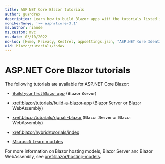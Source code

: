 ```yaml
---
title: ASP.NET Core Blazor tutorials
author: guardrex
description: Learn how to build Blazor apps with the tutorials listed in this article.
monikerRange: '>= aspnetcore-3.1'
ms.author: riande
ms.custom: mvc
ms.date: 02/10/2022
no-loc: [Home, Privacy, Kestrel, appsettings.json, "ASP.NET Core Identity", cookie, Cookie, Blazor, "Blazor Server", "Blazor WebAssembly", "Identity", "Let's Encrypt", Razor, SignalR, JS, Promise]
uid: blazor/tutorials/index
---
```

# ASP.NET Core Blazor tutorials

The following tutorials are available for ASP.NET Core Blazor:

* [Build your first Blazor app](https://dotnet.microsoft.com/learn/aspnet/blazor-tutorial/intro) (Blazor Server)

* <xref:blazor/tutorials/build-a-blazor-app> (Blazor Server or Blazor WebAssembly)

* <xref:blazor/tutorials/signalr-blazor> (Blazor Server or Blazor WebAssembly)

* <xref:blazor/hybrid/tutorials/index>

* [Microsoft Learn modules](/learn/paths/build-web-apps-with-blazor/)

For more information on Blazor hosting models, Blazor Server and Blazor WebAssembly, see <xref:blazor/hosting-models>.
